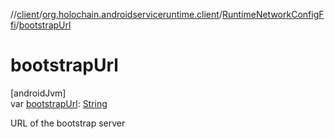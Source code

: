 //[client](../../../index.md)/[org.holochain.androidserviceruntime.client](../index.md)/[RuntimeNetworkConfigFfi](index.md)/[bootstrapUrl](bootstrap-url.md)

# bootstrapUrl

[androidJvm]\
var [bootstrapUrl](bootstrap-url.md): [String](https://kotlinlang.org/api/core/kotlin-stdlib/kotlin/-string/index.html)

URL of the bootstrap server